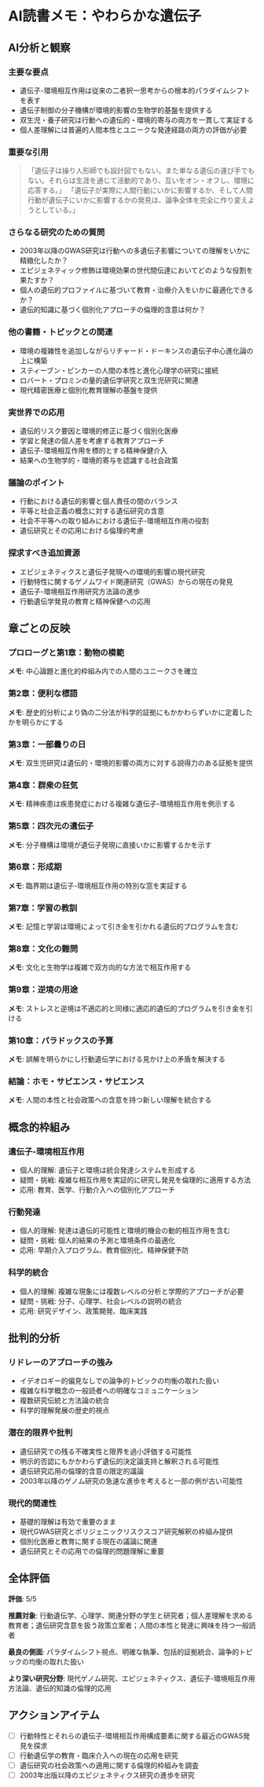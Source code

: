 # AI読書メモ：やわらかな遺伝子

## AI分析と観察

### 主要な要点
- 遺伝子-環境相互作用は従来の二者択一思考からの根本的パラダイムシフトを表す
- 遺伝子制御の分子機構が環境的影響の生物学的基盤を提供する
- 双生児・養子研究は行動への遺伝的・環境的寄与の両方を一貫して実証する
- 個人差理解には普遍的人間本性とユニークな発達経路の両方の評価が必要

### 重要な引用
> 「遺伝子は操り人形師でも設計図でもない。また単なる遺伝の運び手でもない。それらは生涯を通じて活動的であり、互いをオン・オフし、環境に応答する。」
> 「遺伝子が実際に人間行動にいかに影響するか、そして人間行動が遺伝子にいかに影響するかの発見は、論争全体を完全に作り変えようとしている。」

### さらなる研究のための質問
- 2003年以降のGWAS研究は行動への多遺伝子影響についての理解をいかに精緻化したか？
- エピジェネティック修飾は環境効果の世代間伝達においてどのような役割を果たすか？
- 個人の遺伝的プロファイルに基づいて教育・治療介入をいかに最適化できるか？
- 遺伝的知識に基づく個別化アプローチの倫理的含意は何か？

### 他の書籍・トピックとの関連
- 環境の複雑性を追加しながらリチャード・ドーキンスの遺伝子中心進化論の上に構築
- スティーブン・ピンカーの人間の本性と進化心理学の研究に接続
- ロバート・プロミンの量的遺伝学研究と双生児研究に関連
- 現代精密医療と個別化教育理解の基盤を提供

### 実世界での応用
- 遺伝的リスク要因と環境的修正に基づく個別化医療
- 学習と発達の個人差を考慮する教育アプローチ
- 遺伝子-環境相互作用を標的とする精神保健介入
- 結果への生物学的・環境的寄与を認識する社会政策

### 議論のポイント
- 行動における遺伝的影響と個人責任の間のバランス
- 平等と社会正義の概念に対する遺伝研究の含意
- 社会不平等への取り組みにおける遺伝子-環境相互作用の役割
- 遺伝研究とその応用における倫理的考慮

### 探求すべき追加資源
- エピジェネティクスと遺伝子発現への環境的影響の現代研究
- 行動特性に関するゲノムワイド関連研究（GWAS）からの現在の発見
- 遺伝子-環境相互作用研究方法論の進歩
- 行動遺伝学発見の教育と精神保健への応用

## 章ごとの反映

### プロローグと第1章：動物の模範
**メモ**: 中心論題と進化的枠組み内での人間のユニークさを確立

### 第2章：便利な標語
**メモ**: 歴史的分析により偽の二分法が科学的証拠にもかかわらずいかに定着したかを明らかにする

### 第3章：一部曇りの日
**メモ**: 双生児研究は遺伝的・環境的影響の両方に対する説得力のある証拠を提供

### 第4章：群衆の狂気
**メモ**: 精神疾患は疾患発症における複雑な遺伝子-環境相互作用を例示する

### 第5章：四次元の遺伝子
**メモ**: 分子機構は環境が遺伝子発現に直接いかに影響するかを示す

### 第6章：形成期
**メモ**: 臨界期は遺伝子-環境相互作用の特別な窓を実証する

### 第7章：学習の教訓
**メモ**: 記憶と学習は環境によって引き金を引かれる遺伝的プログラムを含む

### 第8章：文化の難問
**メモ**: 文化と生物学は複雑で双方向的な方法で相互作用する

### 第9章：逆境の用途
**メモ**: ストレスと逆境は不適応的と同様に適応的遺伝的プログラムを引き金を引ける

### 第10章：パラドックスの予算
**メモ**: 誤解を明らかにし行動遺伝学における見かけ上の矛盾を解決する

### 結論：ホモ・サピエンス・サピエンス
**メモ**: 人間の本性と社会政策への含意を持つ新しい理解を統合する

## 概念的枠組み

### 遺伝子-環境相互作用
- 個人的理解: 遺伝子と環境は統合発達システムを形成する
- 疑問・挑戦: 複雑な相互作用を実証的に研究し発見を倫理的に適用する方法
- 応用: 教育、医学、行動介入への個別化アプローチ

### 行動発達
- 個人的理解: 発達は遺伝的可能性と環境的機会の動的相互作用を含む
- 疑問・挑戦: 個人的結果の予測と環境条件の最適化
- 応用: 早期介入プログラム、教育個別化、精神保健予防

### 科学的統合
- 個人的理解: 複雑な現象には複数レベルの分析と学際的アプローチが必要
- 疑問・挑戦: 分子、心理学、社会レベルの説明の統合
- 応用: 研究デザイン、政策開発、臨床実践

## 批判的分析

### リドレーのアプローチの強み
- イデオロギー的偏見なしでの論争的トピックの均衡の取れた扱い
- 複雑な科学概念の一般読者への明確なコミュニケーション
- 複数研究伝統と方法論の統合
- 科学的理解発展の歴史的視点

### 潜在的限界や批判
- 遺伝研究での残る不確実性と限界を過小評価する可能性
- 明示的否認にもかかわらず遺伝的決定論支持と解釈される可能性
- 遺伝研究応用の倫理的含意の限定的議論
- 2003年以降のゲノム研究の急速な進歩を考えると一部の例が古い可能性

### 現代的関連性
- 基礎的理解は有効で重要のまま
- 現代GWAS研究とポリジェニックリスクスコア研究解釈の枠組み提供
- 個別化医療と教育に関する現在の議論に関連
- 遺伝研究とその応用での倫理的問題理解に重要

## 全体評価
**評価**: 5/5

**推薦対象**: 行動遺伝学、心理学、関連分野の学生と研究者；個人差理解を求める教育者；遺伝研究含意を扱う政策立案者；人間の本性と発達に興味を持つ一般読者

**最良の側面**: パラダイムシフト視点、明確な執筆、包括的証拠統合、論争的トピックの均衡の取れた扱い

**より深い研究分野**: 現代ゲノム研究、エピジェネティクス、遺伝子-環境相互作用方法論、遺伝的知識の倫理的応用

## アクションアイテム
- [ ] 行動特性とそれらの遺伝子-環境相互作用構成要素に関する最近のGWAS発見を探求
- [ ] 行動遺伝学の教育・臨床介入への現在の応用を研究
- [ ] 遺伝研究の社会政策への適用に関する倫理的枠組みを調査
- [ ] 2003年出版以降のエピジェネティクス研究の進歩を研究